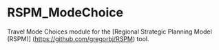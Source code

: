 # RSPM_ModeChoice
Travel Mode Choices module for the [Regional Strategic Planning Model (RSPM)] (https://github.com/gregorbj/RSPM) tool.
